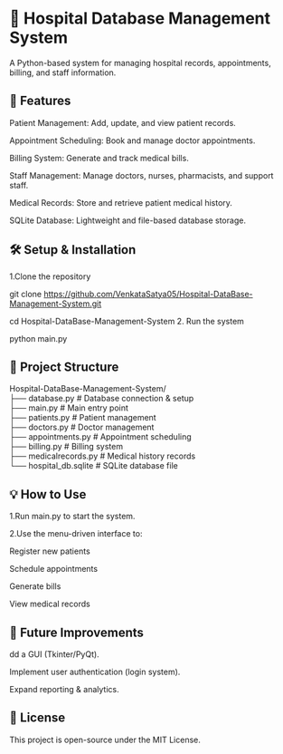 # 🏥 Hospital Database Management System

A Python-based system for managing hospital records, appointments, billing, and staff information.

## 📌 Features

Patient Management: Add, update, and view patient records.

Appointment Scheduling: Book and manage doctor appointments.

Billing System: Generate and track medical bills.

Staff Management: Manage doctors, nurses, pharmacists, and support staff.

Medical Records: Store and retrieve patient medical history.

SQLite Database: Lightweight and file-based database storage.

## 🛠 Setup & Installation

1.Clone the repository

git clone https://github.com/VenkataSatya05/Hospital-DataBase-Management-System.git

cd Hospital-DataBase-Management-System
2. Run the system

   python main.py

## 📂 Project Structure

Hospital-DataBase-Management-System/  
├── database.py          # Database connection & setup  
├── main.py              # Main entry point  
├── patients.py          # Patient management  
├── doctors.py           # Doctor management  
├── appointments.py      # Appointment scheduling  
├── billing.py           # Billing system  
├── medicalrecords.py    # Medical history records  
└── hospital_db.sqlite   # SQLite database file  

## 💡 How to Use

1.Run main.py to start the system.

2.Use the menu-driven interface to:

Register new patients

Schedule appointments

Generate bills

View medical records

## 🔄 Future Improvements

dd a GUI (Tkinter/PyQt).

Implement user authentication (login system).

Expand reporting & analytics.

## 📜 License

This project is open-source under the MIT License.



